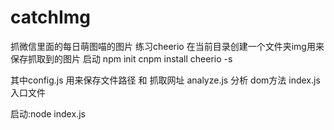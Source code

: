 # catchImg
抓微信里面的每日萌图喵的图片  练习cheerio
在当前目录创建一个文件夹img用来保存抓取到的图片
启动
npm init 
cnpm install cheerio -s


其中config.js 用来保存文件路径 和 抓取网址
analyze.js 分析 dom方法
index.js 入口文件

启动:node index.js 
